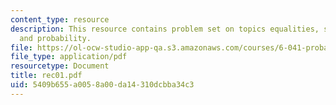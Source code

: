 ```yaml
---
content_type: resource
description: This resource contains problem set on topics equalities, six-sided die
  and probability.
file: https://ol-ocw-studio-app-qa.s3.amazonaws.com/courses/6-041-probabilistic-systems-analysis-and-applied-probability-spring-2006/5409b655a0058a00da14310dcbba34c3_rec01.pdf
file_type: application/pdf
resourcetype: Document
title: rec01.pdf
uid: 5409b655-a005-8a00-da14-310dcbba34c3
---
```

